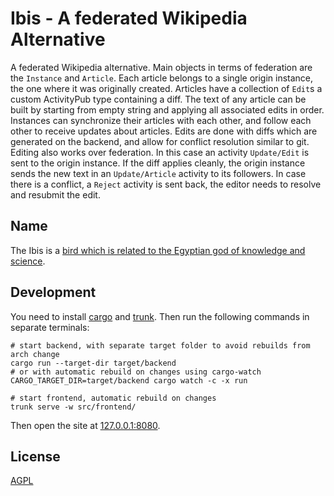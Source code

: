 Ibis - A federated Wikipedia Alternative
===

A federated Wikipedia alternative. Main objects in terms of federation are the `Instance` and `Article`. Each article belongs to a single origin instance, the one where it was originally created. Articles have a collection of `Edit`s a custom ActivityPub type containing a diff. The text of any article can be built by starting from empty string and applying all associated edits in order. Instances can synchronize their articles with each other, and follow each other to receive updates about articles. Edits are done with diffs which are generated on the backend, and allow for conflict resolution similar to git. Editing also works over federation. In this case an activity `Update/Edit` is sent to the origin instance. If the diff applies cleanly, the origin instance sends the new text in an `Update/Article` activity to its followers. In case there is a conflict, a `Reject` activity is sent back, the editor needs to resolve and resubmit the edit.

## Name

The Ibis is a [bird which is related to the Egyptian god of knowledge and science](https://en.wikipedia.org/wiki/African_sacred_ibis#In_myth_and_legend).

## Development

You need to install [cargo](https://rustup.rs/) and [trunk](https://trunkrs.dev). Then run the following commands in separate terminals:
```
# start backend, with separate target folder to avoid rebuilds from arch change
cargo run --target-dir target/backend
# or with automatic rebuild on changes using cargo-watch
CARGO_TARGET_DIR=target/backend cargo watch -c -x run

# start frontend, automatic rebuild on changes
trunk serve -w src/frontend/
```

Then open the site at [127.0.0.1:8080](http://127.0.0.1:8080/).

## License

[AGPL](LICENSE)
